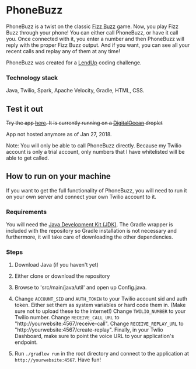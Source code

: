 # PhoneBuzz

PhoneBuzz is a twist on the classic [Fizz Buzz](https://en.wikipedia.org/wiki/Fizz_buzz) game. Now, you play Fizz Buzz through your phone! You can either call PhoneBuzz, or have it call you. Once connected with it, you enter a number and then PhoneBuzz will reply with the proper Fizz Buzz output. And if you want, you can see all your recent calls and replay any of them at any time!

PhoneBuzz was created for a [LendUp](https://www.lendup.com/) coding challenge.

### Technology stack

Java, Twilio, Spark, Apache Velocity, Gradle, HTML, CSS.

## Test it out
~~Try the app [here](#). It is currently running on a [DigitalOcean](https://www.digitalocean.com/) droplet~~

App not hosted anymore as of Jan 27, 2018.

Note: You will only be able to call PhoneBuzz directly. Because my Twilio account is only a trial account, only numbers that I have whitelisted will be able to get called.


## How to run on your machine
If you want to get the full functionality of PhoneBuzz, you will need to run it on your own server and connect your own Twilio account to it.

### Requirements

You will need the [Java Development Kit (JDK)](http://www.oracle.com/technetwork/java/javase/downloads/index.html). The Gradle wrapper is included with the repository so Gradle installation is not necessary and furthermore, it will take care of downloading the other dependencies.

### Steps

1. Download Java (if you haven't yet)

2. Either clone or download the repository

3. Browse to 'src/main/java/util' and open up Config.java.

4. Change `ACCOUNT_SID` and `AUTH_TOKEN` to your Twilio account sid and auth token. Either set them as system variables or hard code them in. (Make sure not to upload these to the internet!) Change `TWILIO_NUMBER` to your Twilio number. Change `RECEIVE_CALL_URL` to "http://yourwebsite:4567/receive-call". Change `RECEIVE_REPLAY_URL` to "http://yourwebsite:4567/create-replay". Finally, in your Twlio Dashboard, make sure to point the voice URL to your application's endpoint.

5. Run `./gradlew run` in the root directory and connect to the application at `http://yourwebsite:4567`. Have fun!


